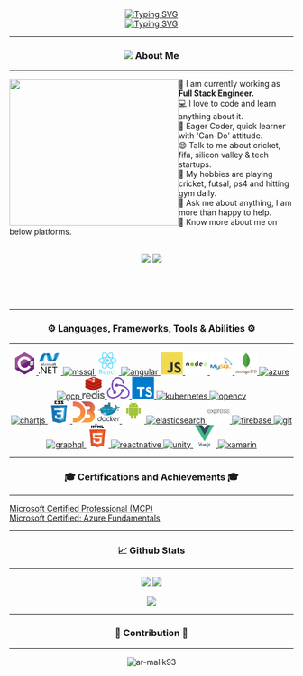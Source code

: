 <div align="center">
<a href="https://git.io/typing-svg"><img src="https://readme-typing-svg.herokuapp.com?font=&size=30&duration=1000&pause=1000&color=003EFF&width=670&lines=Hi+geeks+%F0%9F%91%8B%2C+It's+Abdurrehman+Malik+here" alt="Typing SVG" /></a>
</div>
<div align="center">
<a href="https://git.io/typing-svg"><img src="https://readme-typing-svg.herokuapp.com?font=Silkscreen&size=17&duration=1&pause=1000&color=369106&width=470&lines=A+passionate+coder+and+a+problem+solver." alt="Typing SVG" /></a></div>
<hr/>
<h3 align="center">
<img src="https://github.com/TheDudeThatCode/TheDudeThatCode/blob/master/Assets/Developer.gif" width="35" /> About Me
</h3>
<hr/>
<img src='https://camo.githubusercontent.com/c1dcb74cc1c1835b1d716f5051499a2814c683c806b15f04b0eba492863703e9/68747470733a2f2f63646e2e6472696262626c652e636f6d2f75736572732f3733303730332f73637265656e73686f74732f363538313234332f6176656e746f2e676966' align='left' width="300" height="260" >

 🔭 I am currently working as **Full Stack Engineer.** <br />
 💻 I love to code and learn anything about it.<br/> 
 🌱 Eager Coder, quick learner with 'Can-Do' attitude. <br/> 
 😄 Talk to me about cricket, fifa, silicon valley & tech startups. <br/>
 🤔 My hobbies are playing cricket, futsal, ps4 and hitting gym daily. <br/>
 💬 Ask me about anything, I am more than happy to help. <br/> 
 👨 Know more about me on below platforms.  <br/> <br/>
  
<p align="center">
<a href="https://www.linkedin.com/in/abdurrehman-malik-0ab13bb4/"><img src="https://img.shields.io/badge/-Abdurrehman%20Malik-0077B5?style=flat&logo=Linkedin&logoColor=white"/></a>
<a href="mailto:malikabdurrehman89@gmail.com"><img src="https://img.shields.io/badge/-malikabdurrehman89@gmail.com-D14836?style=flat&logo=Gmail&logoColor=white"/></a>
</p>

<br/>
<br/>
<br/>
<hr/>
<h3 align="center">⚙️ Languages, Frameworks, Tools & Abilities ⚙️</h3>
<hr/>

<p align="center">
<a href="https://www.w3schools.com/cs/" target="_blank" rel="noreferrer"> <img src="https://raw.githubusercontent.com/devicons/devicon/master/icons/csharp/csharp-original.svg" alt="csharp" width="40" height="40" /> </a>
    <a href="https://dotnet.microsoft.com/" target="_blank" rel="noreferrer"> <img src="https://raw.githubusercontent.com/devicons/devicon/master/icons/dot-net/dot-net-original-wordmark.svg" alt="dotnet" width="40" height="40" /> </a>
    <a href="https://www.microsoft.com/en-us/sql-server" target="_blank" rel="noreferrer"> <img src="https://www.svgrepo.com/show/303229/microsoft-sql-server-logo.svg" alt="mssql" width="40" height="40" /> </a>
    <a href="https://reactjs.org/" target="_blank" rel="noreferrer"> <img src="https://raw.githubusercontent.com/devicons/devicon/master/icons/react/react-original-wordmark.svg" alt="react" width="40" height="40" /> </a>
    <a href="https://angular.io" target="_blank" rel="noreferrer"> <img src="https://angular.io/assets/images/logos/angular/angular.svg" alt="angular" width="40" height="40" /> </a>
    <a href="https://developer.mozilla.org/en-US/docs/Web/JavaScript" target="_blank" rel="noreferrer"> <img src="https://raw.githubusercontent.com/devicons/devicon/master/icons/javascript/javascript-original.svg" alt="javascript" width="40" height="40" /> </a>
     <a href="https://nodejs.org" target="_blank" rel="noreferrer"> <img src="https://raw.githubusercontent.com/devicons/devicon/master/icons/nodejs/nodejs-original-wordmark.svg" alt="nodejs" width="40" height="40" /> </a>
     <a href="https://www.mysql.com/" target="_blank" rel="noreferrer"> <img src="https://raw.githubusercontent.com/devicons/devicon/master/icons/mysql/mysql-original-wordmark.svg" alt="mysql" width="40" height="40" /> </a>
     <a href="https://www.mongodb.com/" target="_blank" rel="noreferrer"> <img src="https://raw.githubusercontent.com/devicons/devicon/master/icons/mongodb/mongodb-original-wordmark.svg" alt="mongodb" width="40" height="40" /> </a>
    <a href="https://azure.microsoft.com/en-in/" target="_blank" rel="noreferrer"> <img src="https://www.vectorlogo.zone/logos/microsoft_azure/microsoft_azure-icon.svg" alt="azure" width="40" height="40" /> </a>
    <a href="https://cloud.google.com" target="_blank" rel="noreferrer"> <img src="https://www.vectorlogo.zone/logos/google_cloud/google_cloud-icon.svg" alt="gcp" width="40" height="40" /> </a>
    <a href="https://redis.io" target="_blank" rel="noreferrer"> <img src="https://raw.githubusercontent.com/devicons/devicon/master/icons/redis/redis-original-wordmark.svg" alt="redis" width="40" height="40" /> </a>
    <a href="https://redux.js.org" target="_blank" rel="noreferrer"> <img src="https://raw.githubusercontent.com/devicons/devicon/master/icons/redux/redux-original.svg" alt="redux" width="40" height="40" /> </a>
    <a href="https://www.typescriptlang.org/" target="_blank" rel="noreferrer"> <img src="https://raw.githubusercontent.com/devicons/devicon/master/icons/typescript/typescript-original.svg" alt="typescript" width="40" height="40" /> </a>  
    <a href="https://kubernetes.io" target="_blank" rel="noreferrer"> <img src="https://www.vectorlogo.zone/logos/kubernetes/kubernetes-icon.svg" alt="kubernetes" width="40" height="40" /> </a>   
    <a href="https://opencv.org/" target="_blank" rel="noreferrer"> <img src="https://www.vectorlogo.zone/logos/opencv/opencv-icon.svg" alt="opencv" width="40" height="40" /> </a>
    <br/>
    <a href="https://www.chartjs.org" target="_blank" rel="noreferrer"> <img src="https://www.chartjs.org/media/logo-title.svg" alt="chartjs" width="40" height="40" /> </a>    
    <a href="https://www.w3schools.com/css/" target="_blank" rel="noreferrer"> <img src="https://raw.githubusercontent.com/devicons/devicon/master/icons/css3/css3-original-wordmark.svg" alt="css3" width="40" height="40" /> </a>
    <a href="https://d3js.org/" target="_blank" rel="noreferrer"> <img src="https://raw.githubusercontent.com/devicons/devicon/master/icons/d3js/d3js-original.svg" alt="d3js" width="40" height="40" /> </a>
    <a href="https://www.docker.com/" target="_blank" rel="noreferrer"> <img src="https://raw.githubusercontent.com/devicons/devicon/master/icons/docker/docker-original-wordmark.svg" alt="docker" width="40" height="40" /> </a>
    <a href="https://developer.android.com" target="_blank" rel="noreferrer">
     <img src="https://raw.githubusercontent.com/devicons/devicon/master/icons/android/android-original-wordmark.svg" alt="android" width="40" height="40" /> </a>    
    <a href="https://www.elastic.co" target="_blank" rel="noreferrer"> <img src="https://www.vectorlogo.zone/logos/elastic/elastic-icon.svg" alt="elasticsearch" width="40" height="40" /> </a>
    <a href="https://expressjs.com" target="_blank" rel="noreferrer"> <img src="https://raw.githubusercontent.com/devicons/devicon/master/icons/express/express-original-wordmark.svg" alt="express" width="40" height="40" /> </a>
    <a href="https://firebase.google.com/" target="_blank" rel="noreferrer"> <img src="https://www.vectorlogo.zone/logos/firebase/firebase-icon.svg" alt="firebase" width="40" height="40" /> </a>    
    <a href="https://git-scm.com/" target="_blank" rel="noreferrer"> <img src="https://www.vectorlogo.zone/logos/git-scm/git-scm-icon.svg" alt="git" width="40" height="40" /> </a>
    <a href="https://graphql.org" target="_blank" rel="noreferrer"> <img src="https://www.vectorlogo.zone/logos/graphql/graphql-icon.svg" alt="graphql" width="40" height="40" /> </a>
    <a href="https://www.w3.org/html/" target="_blank" rel="noreferrer"> <img src="https://raw.githubusercontent.com/devicons/devicon/master/icons/html5/html5-original-wordmark.svg" alt="html5" width="40" height="40" /> </a>
    <a href="https://reactnative.dev/" target="_blank" rel="noreferrer"> <img src="https://reactnative.dev/img/header_logo.svg" alt="reactnative" width="40" height="40" /> </a>
    <a href="https://unity.com/" target="_blank" rel="noreferrer"> <img src="https://www.vectorlogo.zone/logos/unity3d/unity3d-icon.svg" alt="unity" width="40" height="40" /> </a>
    <a href="https://vuejs.org/" target="_blank" rel="noreferrer"> <img src="https://raw.githubusercontent.com/devicons/devicon/master/icons/vuejs/vuejs-original-wordmark.svg" alt="vuejs" width="40" height="40" /> </a>
    <a href="https://dotnet.microsoft.com/apps/xamarin" target="_blank" rel="noreferrer"> <img src="https://raw.githubusercontent.com/detain/svg-logos/780f25886640cef088af994181646db2f6b1a3f8/svg/xamarin.svg" alt="xamarin" width="40" height="40" /> </a>
</p>

<hr/>
<h3 align="center"> 🎓 Certifications and Achievements 🎓 </h3>
<hr/>
<p align="left">
<a href="https://www.credly.com/badges/95cd444f-80dd-463f-9985-b16337755047/linked_in_profile"> Microsoft Certified Professional (MCP) </a> <br/>
<a href="https://www.credly.com/badges/9207496f-2514-4754-9d51-d314703d432c?source=linked_in_profile"> Microsoft Certified: Azure Fundamentals </a> <br/>
</p>

<hr/>
<h3 align="center"> 📈 Github Stats </h3>
<hr/>
<p align="center">
<a href="https://github.com/AVS1508">
<img height="180em" src="https://github-readme-stats-eight-theta.vercel.app/api/top-langs/?username=ar-malik93&layout=compact&langs_count=8&theme=algolia"/>
<img height="180em" src="https://github-readme-stats-eight-theta.vercel.app/api?username=ar-malik93&show_icons=true&theme=algolia&include_all_commits=true&count_private=true"/> 
</a>
</p>
<p align="center">
<a href="https://github.com/anuraghazra/github-readme-stats">
      <img width=325 align="center" src="https://github-readme-stats.vercel.app/api/top-langs/?username=ar-malik93&hide=c%23,powershell,Mathematica,Ruby,Objective-C,Objective-C%2b%2b,Cuda&title_color=61dafb&text_color=ffffff&icon_color=61dafb&bg_color=20232a&langs_count=8&layout=compact&border_color=61dafb&hide_border=true" />
    </a>
</p>

<hr/>
<h3 align="center"> 🌱 Contribution 🌱 </h3>
<hr/>
<p align="center"><img align="center" src="https://github-readme-streak-stats.herokuapp.com/?user=ar-malik93&" alt="ar-malik93" /></p>
